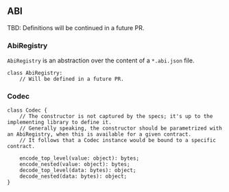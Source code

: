 ## ABI

TBD: Definitions will be continued in a future PR.

### AbiRegistry

`AbiRegistry` is an abstraction over the content of a `*.abi.json` file.

```
class AbiRegistry:
    // Will be defined in a future PR.
```

### Codec

```
class Codec {
    // The constructor is not captured by the specs; it's up to the implementing library to define it.
    // Generally speaking, the constructor should be parametrized with an AbiRegistry, when this is available for a given contract.
    // It follows that a Codec instance would be bound to a specific contract.

    encode_top_level(value: object): bytes;
    encode_nested(value: object): bytes;
    decode_top_level(data: bytes): object;
    decode_nested(data: bytes): object;
}
```
